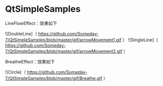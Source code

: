 # QtSimpleSamples
LineFlowEffect：效果如下

![DoubleLine]（ https://github.com/Someday-7/QtSimpleSamples/blob/master/gif/arrowMovement1.gif ）
![SingleLine]（ https://github.com/Someday-7/QtSimpleSamples/blob/master/gif/arrowMovement2.gif ）

BreatheEffect：效果如下

![Circle]（ https://github.com/Someday-7/QtSimpleSamples/blob/master/gif/Breathe.gif ）
